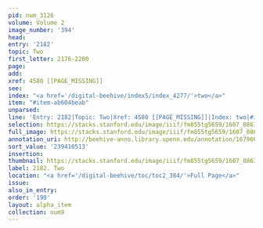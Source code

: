 ```yaml
---
pid: num_3126
volume: Volume 2
image_number: '394'
head:
entry: '2182'
topic: Two
first_letter: 2176-2200
page:
add:
xref: 4580 [[PAGE_MISSING]]
see:
index: "<a href='/digital-beehive/index5/index_4277/'>two</a>"
item: "#item-ab604beab"
unparsed:
line: 'Entry: 2182|Topic: Two|Xref: 4580 [[PAGE_MISSING]]|Index: two|#item-ab604beab'
selection: https://stacks.stanford.edu/image/iiif/fm855tg5659/1607_0861/824,513,2799,442/full/0/default.jpg
full_image: https://stacks.stanford.edu/image/iiif/fm855tg5659/1607_0861/full/full/0/default.jpg
annotation_uri: http://beehive-anno.library.upenn.edu/annotation/1679667439224
sort_value: '239410513'
insertion:
thumbnail: https://stacks.stanford.edu/image/iiif/fm855tg5659/1607_0861/824,513,600,180/250,/0/default.jpg
label: 2182. Two
location: "<a href='/digital-beehive/toc/toc2_384/'>Full Page</a>"
issue:
also_in_entry:
order: '190'
layout: alpha_item
collection: num9
---
```

